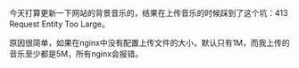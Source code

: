 
<BlogInfo id="1313" title="413 Request Entity Too Large" author="白日梦想猿" pv=0 read_times=0 pre_cost_time=5 category="nginx" tag_list="['nginx', 'bug']" create_time="2022.02.02 22:09:54.982326" update_time="2023.03.25 20:00:14.900355" />

今天打算更新一下网站的背景音乐的，结果在上传音乐的时候踩到了这个坑：413 Request Entity Too Large。

原因很简单，如果在nginx中没有配置上传文件的大小，默认只有1M，而我上传的音乐至少都是5M，所有nginx会报错。


